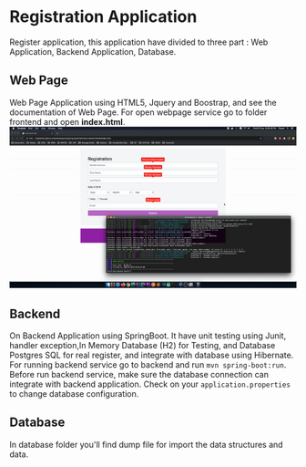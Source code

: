 # Registration Application
Register application, this application have divided to three part : Web Application, Backend Application, Database.

## Web Page 
Web Page Application using HTML5, Jquery and Boostrap, and see the documentation of Web Page. For open webpage service go to folder frontend and open <strong>index.html</strong>.
![Alt Text](usage.gif)

## Backend
On Backend Application using SpringBoot. It have unit testing using Junit, handler exception,In Memory Database (H2) for Testing, and Database Postgres SQL for real register, and integrate with database using Hibernate. For running backend service go to backend and run
```mvn spring-boot:run```. Before run backend service, make sure the database connection can integrate with backend application.
Check on your ```application.properties``` to change database configuration.

## Database
In database folder you'll find dump file for import the data structures and data.
